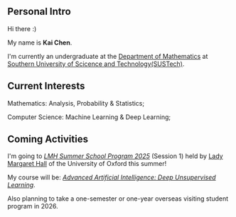 ## Personal Intro

Hi there :)

My name is **Kai Chen**. 

I'm currently an undergraduate at the [Department of Mathematics](https://math.sustech.edu.cn) at [Southern University of Scicence and Technology(SUSTech)](https://www.sustech.edu.cn).

## Current Interests

Mathematics: Analysis, Probability & Statistics;

Computer Science: Machine Learning & Deep Learning;

## Coming Activities

I'm going to [*LMH Summer School Program 2025*](https://www.lmh.ox.ac.uk/study-here/lmh-summer-programmes) (Session 1) held by [Lady Margaret Hall](https://www.lmh.ox.ac.uk) of the University of Oxford this summer!

My course will be: [*Advanced Artificial Intelligence: Deep Unsupervised Learning*](https://www.lmh.ox.ac.uk/sites/default/files/documents/2024-11/LMH%20Summer%20Programmes%20-%20Course%20Overview%20-%20Advanced%20Artificial%20Intelligence%20and%20Machine%20Learning%20Deep%20Unsupervised%20Learning_0.pdf).

Also planning to take a one-semester or one-year overseas visiting student program in 2026.
